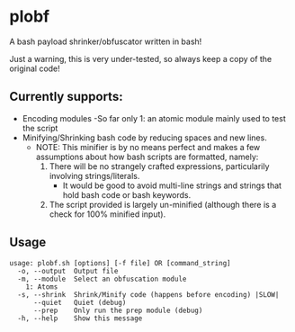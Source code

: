 # plobf
A bash payload shrinker/obfuscator written in bash!

Just a warning, this is very under-tested, so always keep a copy of the original code!

## Currently supports: 
- Encoding modules
	-So far only 1: an atomic module mainly used to test the script
- Minifying/Shrinking bash code by reducing spaces and new lines.
  - NOTE: This minifier is by no means perfect and makes a few assumptions about how bash scripts are formatted, namely:
	1. There will be no strangely crafted expressions, particularily involving strings/literals.
		- It would be good to avoid multi-line strings and strings that hold bash code or bash keywords.
	2. The script provided is largely un-minified (although there is a check for 100% minified input).

## Usage

    usage: plobf.sh [options] [-f file] OR [command_string]
      -o, --output 	Output file
      -m, --module 	Select an obfuscation module
        1: Atoms
      -s, --shrink	Shrink/Minify code (happens before encoding) |SLOW|
          --quiet 	Quiet (debug)
          --prep  	Only run the prep module (debug)
      -h, --help  	Show this message
 
